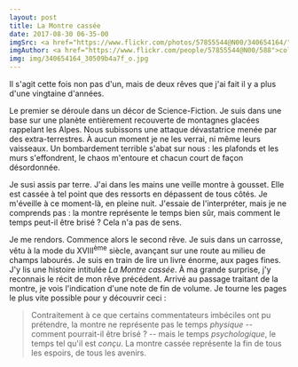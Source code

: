 ```yaml
---
layout: post
title: La Montre cassée
date: 2017-08-30 06-35-00
imgSrc: <a href="https://www.flickr.com/photos/57855544@N00/340654164/">Flickr</a>
imgAuthor: <a href="https://www.flickr.com/people/57855544@N00/588">col_adamson</a>
img: img/340654164_30509b4a7f_o.jpg
---
```


Il s'agit cette fois non pas d'un, mais de deux rêves que j'ai fait il y a plus d'une vingtaine d'années.

Le premier se déroule dans un décor de Science-Fiction. Je suis dans une base sur une planète entièrement recouverte de montagnes glacées rappelant les Alpes. Nous subissons une attaque dévastatrice menée par des extra-terrestres. À aucun moment je ne les verrai, ni même leurs vaisseaux. Un bombardement terrible s'abat sur nous : les plafonds et les murs s'effondrent, le chaos m'entoure et chacun court de façon désordonnée.

Je susi assis par terre. J'ai dans les mains une veille montre à gousset. Elle est cassée à tel point que des ressorts en dépassent de tous côtés. Je m'éveille à ce moment-là, en pleine nuit. J'essaie de l'interpréter, mais je ne comprends pas : la montre représente le temps bien sûr, mais comment le temps peut-il être brisé ? Cela n'a pas de sens.

Je me rendors. Commence alors le second rêve. Je suis dans un carrosse, vêtu à la mode du XVIII<sup>ème</sup> siècle, avançant sur une route au milieu de champs labourés. Je suis en train de lire un livre énorme, aux pages fines. J'y lis une histoire intitulée _La Montre cassée_. À ma grande surprise, j'y reconnais le récit de mon rêve précédent. Arrivé au passage traitant de la montre, je vois l'indication d'une note de fin de volume. Je tourne les pages le plus vite possible pour y découvrir ceci :

> Contraitement à ce que certains commentateurs imbéciles ont pu prétendre, la montre ne représente pas le temps _physique_ -- comment pourrait-il être brisé ? -- mais le temps _psychologique_, le temps tel qu'il est _conçu_. La montre cassée représente la fin de tous les espoirs, de tous les avenirs.
